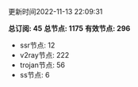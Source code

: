 更新时间2022-11-13 22:09:31

**总订阅: 45**
**总节点: 1175**
**有效节点: 296**
- ssr节点: 12
- v2ray节点: 222
- trojan节点: 56
- ss节点: 6
